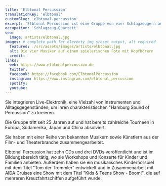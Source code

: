 ```yaml
---
title: 'Elbtonal Percussion'
translationKey: 'elbtonal'
customSlug: 'elbtonal-percussion'
excerpt: 'Elbtonal Percussion ist eine Gruppe von vier Schlagzeugern aus Hamburg, die sich auf eine einzigartige Mischung aus Klassik, Jazz und Weltmusik spezialisiert haben.'
occupation: 'Schlagzeug-Quartett'
seo:
  image: artists/elbtonal.jpg
images: # complete path for eleventy img srcset output, alt required
  featured: ./src/assets/images/artists/elbtonal.jpg
  alt: Die vier Musiker auf einem spielerischen Foto mit Kopfhörern
  credit:
links:
  web: https://www.elbtonalpercussion.de
  twitter:
  facebook: https://facebook.com/ElbtonalPercussion
  instagram: https://www.instagram.com/elbtonal_percussion
  spotify:
  youtube:
---
```


Sie integrieren Live-Elektronik, eine Vielzahl von Instrumenten und Alltagsgegenständen, um ihren charakteristischen "Hamburg Sound of Percussion" zu kreieren.

Die Gruppe tritt seit 25 Jahren auf und hat bereits zahlreiche Tourneen in Europa, Südamerika, Japan und China absolviert.

Sie haben mit einer Reihe von bekannten Musikern sowie Künstlern aus der Film- und Theaterbranche zusammengearbeitet.

Elbtonal Percussion hat zehn CDs und drei DVDs veröffentlicht und ist im Bildungsbereich tätig, wo sie Workshops und Konzerte für Kinder und Familien anbieten. Außerdem haben sie ein musikalisches Kinderhörspiel mit dem Titel "Tom der Trommler" entwickelt und in Zusammenarbeit mit AIDA Cruises eine Show mit dem Titel "Kids & Teens Show - Boom!", die auf mehreren Kreuzfahrtschiffen aufgeführt wurde.
